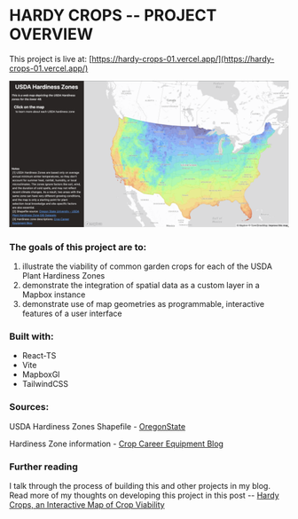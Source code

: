 # HARDY CROPS -- PROJECT OVERVIEW

This project is live at: [https://hardy-crops-01.vercel.app/](https://hardy-crops-01.vercel.app/)

![Hardy Crops Screenshot](docs/screenshots/main-screenshot.png)

### The goals of this project are to:
1. illustrate the viability of common garden crops for each of the USDA Plant Hardiness Zones
2. demonstrate the integration of spatial data as a custom layer in a Mapbox instance
3. demonstrate use of map geometries as programmable, interactive features of a user interface

### Built with:
- React-TS
- Vite
- MapboxGl
- TailwindCSS

### Sources:
USDA Hardiness Zones Shapefile - [OregonState](https://prism.oregonstate.edu/projects/plant_hardiness_zones.php)

Hardiness Zone information - [Crop Career Equipment Blog](https://cropcareequipment.com/blog/best-crops-for-hardiness-zones/)

### Further reading
I talk through the process of building this and other projects in my blog. Read more of my thoughts on developing this project in this post -- [Hardy Crops, an Interactive Map of Crop Viability](https://simonconrad.com/home/hardy-crops-an-interactive-map-of-crop-viability)
